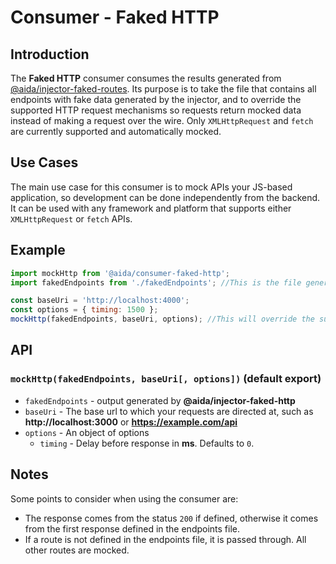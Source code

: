 # **Consumer** - Faked HTTP

## Introduction

The **Faked HTTP** consumer consumes the results generated from [@aida/injector-faked-routes](https://github.com/sradevski/aida/tree/master/packages/injector-faked-routes"). Its purpose is to take the file that contains all endpoints with fake data generated by the injector, and to override the supported HTTP request mechanisms so requests return mocked data instead of making a request over the wire. Only `XMLHttpRequest` and `fetch` are currently supported and automatically mocked.

## Use Cases

The main use case for this consumer is to mock APIs your JS-based application, so development can be done independently from the backend. It can be used with any framework and platform that supports either `XMLHttpRequest` or `fetch` APIs.

## Example

``` javascript
import mockHttp from '@aida/consumer-faked-http';
import fakedEndpoints from './fakedEndpoints'; //This is the file generated by @aida/injector-faked-routes

const baseUri = 'http://localhost:4000';
const options = { timing: 1500 };
mockHttp(fakedEndpoints, baseUri, options); //This will override the supported HTTP request mechanisms and start serving mocked data.
```

## API

### `mockHttp(fakedEndpoints, baseUri[, options])` (default export)
- `fakedEndpoints` - output generated by **@aida/injector-faked-http**
- `baseUri` - The base url to which your requests are directed at, such as **http://localhost:3000** or **https://example.com/api**
- `options` - An object of options
  - `timing` - Delay before response in **ms**. Defaults to `0`.


## Notes

Some points to consider when using the consumer are:
- The response comes from the status `200` if defined, otherwise it comes from the first response defined in the endpoints file.
- If a route is not defined in the endpoints file, it is passed through. All other routes are mocked.